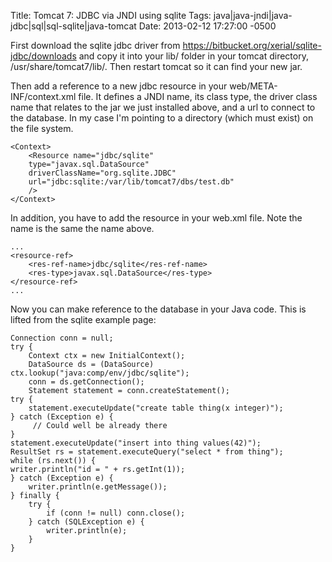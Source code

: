 Title: Tomcat 7: JDBC via JNDI using sqlite
Tags: java|java-jndi|java-jdbc|sql|sql-sqlite|java-tomcat
Date: 2013-02-12 17:27:00 -0500 

First download the sqlite jdbc driver from https://bitbucket.org/xerial/sqlite-jdbc/downloads and copy it into your lib/ folder in your tomcat directory, /usr/share/tomcat7/lib/. Then restart tomcat so it can find your new jar.

Then add a reference to a new jdbc resource in your web/META-INF/context.xml file. It defines a JNDI name, its class type, the driver class name that relates to the jar we just installed above, and a url to connect to the database. In my case I'm pointing to a directory (which must exist) on the file system.

    <Context>
        <Resource name="jdbc/sqlite"
        type="javax.sql.DataSource"
        driverClassName="org.sqlite.JDBC"
        url="jdbc:sqlite:/var/lib/tomcat7/dbs/test.db"
        />
    </Context>

In addition, you have to add the resource in your web.xml file. Note the name is the same the name above.

    ...
    <resource-ref>
        <res-ref-name>jdbc/sqlite</res-ref-name>
        <res-type>javax.sql.DataSource</res-type>
    </resource-ref>
    ...

Now you can make reference to the database in your Java code. This is  lifted from the sqlite example page:

    Connection conn = null;
    try {
        Context ctx = new InitialContext();
        DataSource ds = (DataSource) ctx.lookup("java:comp/env/jdbc/sqlite");
        conn = ds.getConnection();
        Statement statement = conn.createStatement();
    try {
        statement.executeUpdate("create table thing(x integer)");
    } catch (Exception e) { 
         // Could well be already there
    }
    statement.executeUpdate("insert into thing values(42)");
    ResultSet rs = statement.executeQuery("select * from thing");
    while (rs.next()) {
    writer.println("id = " + rs.getInt(1));
    } catch (Exception e) {
        writer.println(e.getMessage());
    } finally {
        try {
            if (conn != null) conn.close();
        } catch (SQLException e) {
            writer.println(e);
        }
    }
